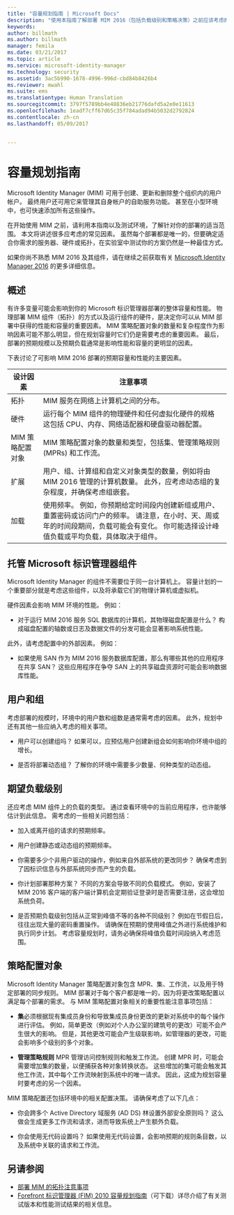 ```yaml
---
title: "容量规划指南 | Microsoft Docs"
description: "使用本指南了解部署 MIM 2016（包括负载级别和策略决策）之前应该考虑的变量。"
keywords: 
author: billmath
ms.author: billmath
manager: femila
ms.date: 03/21/2017
ms.topic: article
ms.service: microsoft-identity-manager
ms.technology: security
ms.assetid: 3ac5b990-1678-4996-996d-cbd84b8426b4
ms.reviewer: mwahl
ms.suite: ems
ms.translationtype: Human Translation
ms.sourcegitcommit: 3797f5789bb4e48836eb21776dafd5a2e0e11613
ms.openlocfilehash: 1eadf7cff67d65c35f784adad94b5032d2792824
ms.contentlocale: zh-cn
ms.lasthandoff: 05/09/2017


---
```


# <a name="capacity-planning-guide"></a>容量规划指南

Microsoft Identity Manager (MIM) 可用于创建、更新和删除整个组织内的用户帐户。 最终用户还可用它来管理其自身帐户的自助服务功能。 甚至在小型环境中，也可快速添加所有这些操作。

在开始使用 MIM 之前，请利用本指南以及测试环境，了解针对你的部署的适当范围。 本文将讲述很多应考虑的常见因素。 虽然每个部署都是唯一的，但要确定适合你需求的服务器、硬件或拓扑，在实验室中测试你的方案仍然是一种最佳方式。

如果你尚不熟悉 MIM 2016 及其组件，请在继续之前获取有关 [Microsoft Identity Manager 2016](microsoft-identity-manager-2016.md) 的更多详细信息。

## <a name="overview"></a>概述
有许多变量可能会影响到你的 Microsoft 标识管理器部署的整体容量和性能。 物理部署 MIM 组件（拓扑）的方式以及运行组件的硬件，是决定你可以从 MIM 部署中获得的性能和容量的重要因素。 MIM 策略配置对象的数量和复杂程度作为影响因素可能不那么明显，但在规划容量时它们仍是需要考虑的重要因素。 最后，部署的预期规模以及预期负载通常是影响性能和容量的更明显的因素。

下表讨论了可影响 MIM 2016 部署的预期容量和性能的主要因素。

| 设计因素 | 注意事项 |
| ------------- | -------------- |
| 拓扑 | MIM 服务在网络上计算机之间的分布。 |
| 硬件 | 运行每个 MIM 组件的物理硬件和任何虚拟化硬件的规格 这包括 CPU、内存、网络适配器和硬盘驱动器配置。 |
| MIM 策略配置对象 | MIM 策略配置对象的数量和类型，包括集、管理策略规则 (MPRs) 和工作流。 |
| 扩展 | 用户、组、计算组和自定义对象类型的数量，例如将由 MIM 2016 管理的计算机数量。 此外，应考虑动态组的复杂程度，并确保考虑组嵌套。 |
| 加载 | 使用频率。 例如，你预期给定时间段内创建新组或用户、重置密码或访问门户的频率。 请注意，在小时、天、周或年的时间段期间，负载可能会有变化。 你可能选择设计峰值负载或平均负载，具体取决于组件。 |


## <a name="hosting-microsoft-identity-manager-components"></a>托管 Microsoft 标识管理器组件

Microsoft Identity Manager 的组件不需要位于同一台计算机上。 容量计划的一个重要部分就是考虑这些组件，以及将承载它们的物理计算机或虚拟机。

硬件因素会影响 MIM 环境的性能。 例如：
- 对于运行 MIM 2016 服务 SQL 数据库的计算机，其物理磁盘配置是什么？ 构成磁盘配置的轴数或日志及数据文件的分发可能会显著影响系统性能。

此外，请考虑配置中的外部因素。 例如：
- 如果使用 SAN 作为 MIM 2016 服务数据库配置，那么有哪些其他的应用程序在共享 SAN？ 这些应用程序在争夺 SAN 上的共享磁盘资源时可能会影响数据库性能。


## <a name="users-and-groups"></a>用户和组
考虑部署的规模时，环境中的用户数和组数是通常需考虑的因素。 此外，规划中还有其他一些应纳入考虑的相关事项。

- 用户可以创建组吗？ 如果可以，应预估用户创建新组会如何影响你环境中组的增长。

- 是否将部署动态组？ 了解你的环境中需要多少数量、何种类型的动态组。


## <a name="expected-load-levels"></a>期望负载级别
还应考虑 MIM 组件上的负载的类型。 通过查看环境中的当前应用程序，也许能够估计到此信息。 需考虑的一些相关问题包括：

- 加入或离开组的请求的预期频率。

- 用户创建静态或动态组的预期频率。

- 你需要多少个非用户驱动的操作，例如来自外部系统的更改同步？ 确保考虑到了因标识信息与外部系统同步而产生的负载。

- 你计划部署那种方案？ 不同的方案会导致不同的负载模式。 例如，安装了 MIM 2016 客户端的客户端计算机会定期验证登录时是否需要注册，这会增加系统负荷。

- 是否预期负载级别包括从正常到峰值不等的各种不同级别？ 例如在节假日后，往往出现大量的密码重置操作。 请确保在预期的使用峰值之外进行系统维护和执行同步计划。 考虑容量规划时，请务必确保将峰值负载时间段纳入考虑范围。


## <a name="policy-configuration-objects"></a>策略配置对象

Microsoft Identity Manager 策略配置对象包含 MPR、集、工作流，以及用于特定部署的同步规则。 MIM 部署对于每个客户都是唯一的，因为将更改策略配置以满足每个部署的需求。 与 MIM 策略配置对象相关的重要性能注意事项包括：

- **集**必须根据现有集成员身份和导致集成员身份更改的更新对系统中的每个操作进行评估。 例如，简单更改（例如对个人办公室的建筑号的更改）可能不会产生很大的影响。 但是，其他更改可能会产生级联影响，如管理器的更改，可能会影响多个级别的多个对象。

- **管理策略规则** MPR 管理访问控制规则和触发工作流。 创建 MPR 时，可能会需要增加集的数量，以便捕获各种对象转换状态。 这些增加的集可能会触发其他工作流，其中每个工作流映射到系统中的唯一请求。 因此，这成为规划容量时要考虑的另一个因素。

MIM 策略配置还包括环境中的相关配置决策。 请确保考虑了以下几点：

- 你会跨多个 Active Directory 域服务 (AD DS) 林设置外部安全原则吗？ 这么做会生成更多工作流和请求，进而导致系统上产生额外负载。

- 你会使用无代码设置吗？ 如果使用无代码设置，会影响预期的规则条目数，以及系统中关联的请求和工作流。


## <a name="see-also"></a>另请参阅
- [部署 MIM 的拓扑注意事项](topology-considerations.md)
- [Forefront 标识管理器 (FIM) 2010 容量规划指南](http://go.microsoft.com/fwlink/?LinkId=200180)（可下载）详尽介绍了有关测试版本和性能测试结果的相关信息。

